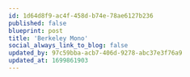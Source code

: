 ```yaml
---
id: 1d64d8f9-ac4f-458d-b74e-78ae6127b236
published: false
blueprint: post
title: 'Berkeley Mono'
social_always_link_to_blog: false
updated_by: 97c59bba-acb7-406d-9278-abc37e3f76a9
updated_at: 1699861903
---
```

